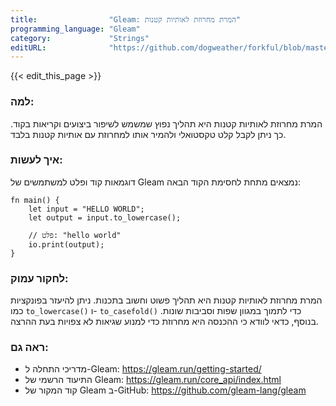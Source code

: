 ```yaml
---
title:                "Gleam: המרת מחרוזת לאותיות קטנות"
programming_language: "Gleam"
category:             "Strings"
editURL:              "https://github.com/dogweather/forkful/blob/master/content/he/gleam/converting-a-string-to-lower-case.md"
---
```


{{< edit_this_page >}}

### למה: 

המרת מחרוזת לאותיות קטנות היא תהליך נפוץ שמשמש לשיפור ביצועים וקריאות בקוד. כך ניתן לקבל קלט טקסטואלי ולהמיר אותו למחרוזת עם אותיות קטנות בלבד.

### איך לעשות:

דוגמאות קוד ופלט למשתמשים של Gleam נמצאים מתחת לחסימת הקוד הבאה:

``` Gleam
fn main() {
    let input = "HELLO WORLD";
    let output = input.to_lowercase();

    // פלט: "hello world"
    io.print(output);
} 
```

### לחקור עמוק:

המרת מחרוזת לאותיות קטנות היא תהליך פשוט וחשוב בתכנות. ניתן להיעזר בפונקציות כמו `to_lowercase()` ו- `to_casefold()` כדי לתמוך במגוון שפות וסביבות שונות. בנוסף, כדאי לוודא כי ההכנסה היא מחרוזת כדי למנוע שגיאות לא צפויות בעת ההרצה.

### ראה גם:

- מדריכי התחלה ל-Gleam: https://gleam.run/getting-started/
- התיעוד הרשמי של Gleam: https://gleam.run/core_api/index.html
- קוד המקור של Gleam ב-GitHub: https://github.com/gleam-lang/gleam